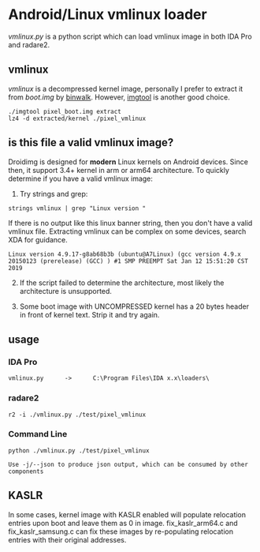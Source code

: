 # Android/Linux vmlinux loader

*vmlinux.py* is a python script which can load vmlinux image in both IDA Pro and radare2.

## vmlinux

*vmlinux* is a decompressed kernel image, personally I prefer to extract it from *boot.img* by [binwalk](https://github.com/devttys0/binwalk). However, [imgtool](http://newandroidbook.com/tools/imgtool.html) is another good choice.

	./imgtool pixel_boot.img extract
	lz4 -d extracted/kernel ./pixel_vmlinux

## is this file a valid vmlinux image?

Droidimg is designed for **modern** Linux kernels on Android devices. Since then, it support 3.4+ kernel in arm or arm64 architecture. To quickly determine if you have a valid vmlinux image:

1. Try strings and grep:

```
strings vmlinux | grep "Linux version "
```

If there is no output like this linux banner string, then you don't have a valid vmlinux file. Extracting vmlinux can be complex on some devices, search XDA for guidance.

```
Linux version 4.9.17-g8ab68b3b (ubuntu@A7Linux) (gcc version 4.9.x 20150123 (prerelease) (GCC) ) #1 SMP PREEMPT Sat Jan 12 15:51:20 CST 2019
```

2. If the script failed to determine the architecture, most likely the architecture is unsupported.

3. Some boot image with UNCOMPRESSED kernel has a 20 bytes header in front of kernel text. Strip it and try again.

	
## usage

### IDA Pro

	vmlinux.py		->		C:\Program Files\IDA x.x\loaders\

### radare2

	r2 -i ./vmlinux.py ./test/pixel_vmlinux

### Command Line

	python ./vmlinux.py ./test/pixel_vmlinux

	Use -j/--json to produce json output, which can be consumed by other components

## KASLR

In some cases, kernel image with KASLR enabled will populate relocation entries upon boot and leave them as 0 in image. fix_kaslr_arm64.c and fix_kaslr_samsung.c can fix these images by re-populating relocation entries with their original addresses.